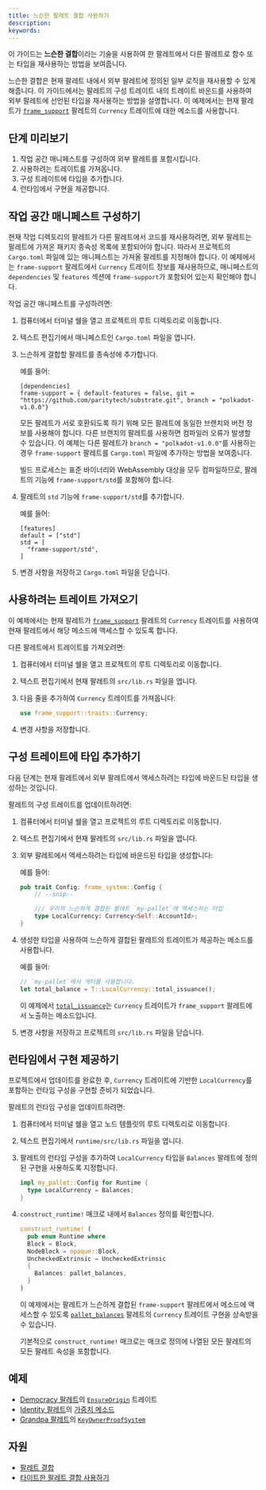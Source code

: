 ```yaml
---
title: 느슨한 팔레트 결합 사용하기
description:
keywords:
---
```


이 가이드는 **느슨한 결합**이라는 기술을 사용하여 한 팔레트에서 다른 팔레트로 함수 또는 타입을 재사용하는 방법을 보여줍니다.

느슨한 결합은 현재 팔레트 내에서 외부 팔레트에 정의된 일부 로직을 재사용할 수 있게 해줍니다.
이 가이드에서는 팔레트의 구성 트레이트 내의 트레이트 바운드를 사용하여 외부 팔레트에 선언된 타입을 재사용하는 방법을 설명합니다.
이 예제에서는 현재 팔레트가 [`frame_support`](https://paritytech.github.io/substrate/master/frame_support/traits/tokens/currency/trait.Currency.html) 팔레트의 `Currency` 트레이트에 대한 메소드를 사용합니다.

## 단계 미리보기

1. 작업 공간 매니페스트를 구성하여 외부 팔레트를 포함시킵니다.
2. 사용하려는 트레이트를 가져옵니다.
3. 구성 트레이트에 타입을 추가합니다.
4. 런타임에서 구현을 제공합니다.

## 작업 공간 매니페스트 구성하기

현재 작업 디렉토리의 팔레트가 다른 팔레트에서 코드를 재사용하려면, 외부 팔레트는 팔레트에 가져온 패키지 종속성 목록에 포함되어야 합니다.
따라서 프로젝트의 `Cargo.toml` 파일에 있는 매니페스트는 가져올 팔레트를 지정해야 합니다.
이 예제에서는 `frame-support` 팔레트에서 `Currency` 트레이트 정보를 재사용하므로, 매니페스트의 `dependencies` 및 `features` 섹션에 `frame-support`가 포함되어 있는지 확인해야 합니다.

작업 공간 매니페스트를 구성하려면:

1. 컴퓨터에서 터미널 쉘을 열고 프로젝트의 루트 디렉토리로 이동합니다.
   
2. 텍스트 편집기에서 매니페스트인 `Cargo.toml` 파일을 엽니다.
   
3. 느슨하게 결합할 팔레트를 종속성에 추가합니다.
   
   예를 들어:
   
   ```text
   [dependencies]
   frame-support = { default-features = false, git = "https://github.com/paritytech/substrate.git", branch = "polkadot-v1.0.0"}
   ```
   
   모든 팔레트가 서로 호환되도록 하기 위해 모든 팔레트에 동일한 브랜치와 버전 정보를 사용해야 합니다.
   다른 브랜치의 팔레트를 사용하면 컴파일러 오류가 발생할 수 있습니다.
   이 예제는 다른 팔레트가 `branch = "polkadot-v1.0.0"`를 사용하는 경우 `frame-support` 팔레트를 `Cargo.toml` 파일에 추가하는 방법을 보여줍니다.
   
   빌드 프로세스는 표준 바이너리와 WebAssembly 대상을 모두 컴파일하므로, 팔레트의 기능에 `frame-support/std`를 포함해야 합니다.

1. 팔레트의 `std` 기능에 `frame-support/std`를 추가합니다.
   
   예를 들어:
   
   ```text
   [features]
   default = ["std"]
   std = [
     "frame-support/std",
   ]
   ```

1. 변경 사항을 저장하고 `Cargo.toml` 파일을 닫습니다.

## 사용하려는 트레이트 가져오기

이 예제에서는 현재 팔레트가 [`frame_support`](https://paritytech.github.io/substrate/master/frame_support/traits/tokens/currency/trait.Currency.html) 팔레트의 `Currency` 트레이트를 사용하여 현재 팔레트에서 해당 메소드에 액세스할 수 있도록 합니다.

다른 팔레트에서 트레이트를 가져오려면:

1. 컴퓨터에서 터미널 쉘을 열고 프로젝트의 루트 디렉토리로 이동합니다.
   
2. 텍스트 편집기에서 현재 팔레트의 `src/lib.rs` 파일을 엽니다.
   
3. 다음 줄을 추가하여 `Currency` 트레이트를 가져옵니다:
      
   ```rust
   use frame_support::traits::Currency;
   ```

4. 변경 사항을 저장합니다.

## 구성 트레이트에 타입 추가하기

다음 단계는 현재 팔레트에서 외부 팔레트에서 액세스하려는 타입에 바운드된 타입을 생성하는 것입니다.

팔레트의 구성 트레이트를 업데이트하려면:

1. 컴퓨터에서 터미널 쉘을 열고 프로젝트의 루트 디렉토리로 이동합니다.
   
2. 텍스트 편집기에서 현재 팔레트의 `src/lib.rs` 파일을 엽니다.
   
3. 외부 팔레트에서 액세스하려는 타입에 바운드된 타입을 생성합니다:

   예를 들어:
   
   ```rust
   pub trait Config: frame_system::Config {
       // --snip--

       /// 우리의 느슨하게 결합된 팔레트 `my-pallet`에 액세스하는 타입
       type LocalCurrency: Currency<Self::AccountId>;
   }
   ```

5. 생성한 타입을 사용하여 느슨하게 결합된 팔레트의 트레이트가 제공하는 메소드를 사용합니다.
   
   예를 들어:

   ```rust
   // `my-pallet`에서 게터를 사용합니다.
   let total_balance = T::LocalCurrency::total_issuance();
   ```
   
   이 예제에서 [`total_issuance`](https://paritytech.github.io/substrate/master/frame_support/traits/tokens/currency/trait.Currency.html#tymethod.total_issuance)는 `Currency` 트레이트가 `frame_support` 팔레트에서 노출하는 메소드입니다.

1. 변경 사항을 저장하고 프로젝트의 `src/lib.rs` 파일을 닫습니다.

## 런타임에서 구현 제공하기

프로젝트에서 업데이트를 완료한 후, `Currency` 트레이트에 기반한 `LocalCurrency`를 포함하는 런타임 구성을 구현할 준비가 되었습니다.

팔레트의 런타임 구성을 업데이트하려면:

1. 컴퓨터에서 터미널 쉘을 열고 노드 템플릿의 루트 디렉토리로 이동합니다.
   
2. 텍스트 편집기에서 `runtime/src/lib.rs` 파일을 엽니다.

1. 팔레트의 런타임 구성을 추가하여 `LocalCurrency` 타입을 `Balances` 팔레트에 정의된 구현을 사용하도록 지정합니다.
   
   ```rust
   impl my_pallet::Config for Runtime {
     type LocalCurrency = Balances;
   }
   ```

1. `construct_runtime!` 매크로 내에서 `Balances` 정의를 확인합니다.
   
   ```rust
   construct_runtime! (
     pub enum Runtime where
     Block = Block,
     NodeBlock = opaque::Block,
     UncheckedExtrinsic = UncheckedExtrinsic
     {
       Balances: pallet_balances,
     }
   )
   ```

   이 예제에서는 팔레트가 느슨하게 결합된 `frame-support` 팔레트에서 메소드에 액세스할 수 있도록 [`pallet_balances`](https://paritytech.github.io/substrate/master/pallet_balances/index.html#implementations-1) 팔레트의 `Currency` 트레이트 구현을 상속받을 수 있습니다.
   
   기본적으로 `construct_runtime!` 매크로는 매크로 정의에 나열된 모든 팔레트의 모든 팔레트 속성을 포함합니다. 

## 예제

- [Democracy 팔레트](https://github.com/paritytech/polkadot-sdk/blob/master/substrate/frame/democracy/src/lib.rs#L298-L335)의 [`EnsureOrigin`](https://paritytech.github.io/substrate/master/frame_support/traits/trait.EnsureOrigin.html) 트레이트
- [Identity 팔레트](https://github.com/paritytech/polkadot-sdk/blob/master/substrate/frame/identity/src/lib.rs#L149-L151)의 [가중치 메소드](https://github.com/paritytech/polkadot-sdk/blob/master/substrate/frame/identity/src/weights.rs#L46-L64)
- [Grandpa 팔레트](https://github.com/paritytech/polkadot-sdk/blob/master/substrate/frame/grandpa/src/lib.rs#L106)의 [`KeyOwnerProofSystem`](https://paritytech.github.io/substrate/master/frame_support/traits/trait.KeyOwnerProofSystem.html)

## 자원

- [팔레트 결합](/build/pallet-coupling)
- [타이트한 팔레트 결합 사용하기](/reference/how-to-guides/pallet-design/use-tight-coupling/)